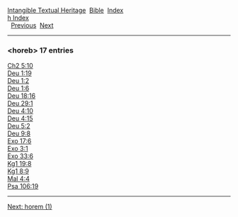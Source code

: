 [Intangible Textual Heritage](../../index)  [Bible](../index) 
[Index](index)   
[h Index](_h_)  
  [Previous](c05570)  [Next](c05572) 

------------------------------------------------------------------------

### &lt;horeb&gt; 17 entries

[Ch2 5:10](../kjv/ch2005.htm#010)  
[Deu 1:19](../kjv/deu001.htm#019)  
[Deu 1:2](../kjv/deu001.htm#002)  
[Deu 1:6](../kjv/deu001.htm#006)  
[Deu 18:16](../kjv/deu018.htm#016)  
[Deu 29:1](../kjv/deu029.htm#001)  
[Deu 4:10](../kjv/deu004.htm#010)  
[Deu 4:15](../kjv/deu004.htm#015)  
[Deu 5:2](../kjv/deu005.htm#002)  
[Deu 9:8](../kjv/deu009.htm#008)  
[Exo 17:6](../kjv/exo017.htm#006)  
[Exo 3:1](../kjv/exo003.htm#001)  
[Exo 33:6](../kjv/exo033.htm#006)  
[Kg1 19:8](../kjv/kg1019.htm#008)  
[Kg1 8:9](../kjv/kg1008.htm#009)  
[Mal 4:4](../kjv/mal004.htm#004)  
[Psa 106:19](../kjv/psa106.htm#019)  

------------------------------------------------------------------------

[Next: horem (1)](c05572)
